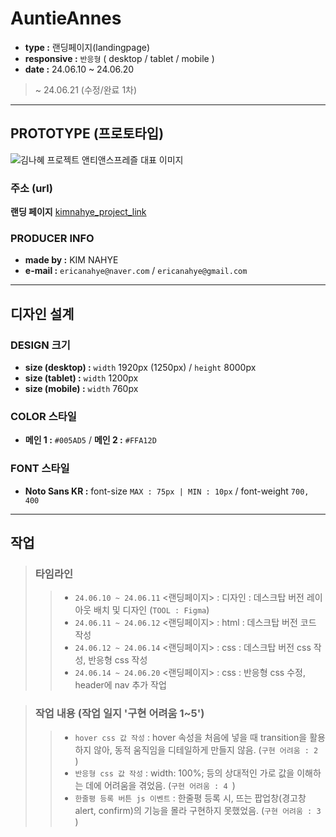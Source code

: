 # **AuntieAnnes**
* **type :** 랜딩페이지(landingpage)
* **responsive :** `반응형` ( desktop / tablet / mobile )
* **date :** 24.06.10 ~ 24.06.20
> ~ 24.06.21 (수정/완료 1차)

***
## PROTOTYPE (프로토타입)
![김나혜 프로젝트 앤티앤스프레즐 대표 이미지](../readme/images/github_project_auntieannes.jpg)
### 주소 (url)
**랜딩 페이지**
[kimnahye_project_link](http://knhweb.dothome.co.kr/project/project_auntieannes/index.html, "kimnahye project link")
<!-- * **서브 페이지 (0개)** -->

### PRODUCER INFO
* **made by :** KIM NAHYE
* **e-mail :** `ericanahye@naver.com` / `ericanahye@gmail.com`

***
## 디자인 설계

### DESIGN 크기
* **size (desktop) :** `width` 1920px (1250px) / `height` 8000px
* **size (tablet) :** `width` 1200px
* **size (mobile) :** `width` 760px

### COLOR 스타일
* **메인 1 :** `#005AD5` / **메인 2 :** `#FFA12D`

### FONT 스타일
* **Noto Sans KR :** font-size `MAX : 75px | MIN : 10px` / font-weight `700, 400`

***
## 작업
> ### 타임라인
>   > * `24.06.10 ~ 24.06.11` <랜딩페이지> : 디자인 : 데스크탑 버전 레이아웃 배치 및 디자인 (`TOOL : Figma`)
>   > * `24.06.11 ~ 24.06.12` <랜딩페이지> : html : 데스크탑 버전 코드 작성
>   > * `24.06.12 ~ 24.06.14` <랜딩페이지> : css : 데스크탑 버전 css 작성, 반응형 css 작성
>   > * `24.06.14 ~ 24.06.20` <랜딩페이지> : css : 반응형 css 수정, header에 nav 추가 작업

> ### 작업 내용 (작업 일지 '구현 어려움 1~5')
>   > * `hover css 값 작성` : hover 속성을 처음에 넣을 때 transition을 활용하지 않아, 동적 움직임을 디테일하게 만들지 않음. (`구현 어려움 : 2 `)
>   > * `반응형 css 값 작성` : width: 100%; 등의 상대적인 가로 값을 이해하는 데에 어려움을 겪었음. (`구현 어려움 : 4 `)
>   > * `한줄평 등록 버튼 js 이벤트` : 한줄평 등록 시, 뜨는 팝업창(경고창 alert, confirm)의 기능을 몰라 구현하지 못했었음. (`구현 어려움 : 3 `)